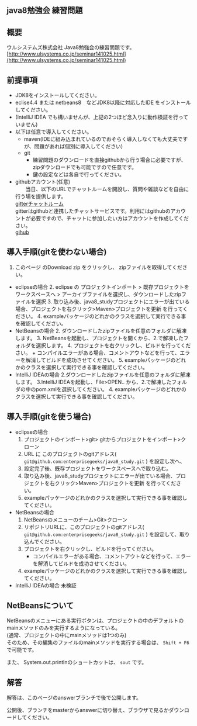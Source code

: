 java8勉強会 練習問題
-------------------


## 概要
ウルシステムズ株式会社 Java8勉強会の練習問題です。  
[http://www.ulsystems.co.jp/seminar141025.html](http://www.ulsystems.co.jp/seminar141025.html)


## 前提事項
  + JDK8をインストールしてください。
  + eclise4.4 または netbeans8　などJDK8以降に対応したIDE をインストールしてください。
   + (IntelliJ IDEA でも構いませんが、上記の2つほど念入りに動作検証を行っていません)
  + 以下は任意で導入してください。
    + maven(IDEに組み込まれているのでおそらく導入しなくても大丈夫ですが、問題があれば個別に導入してください)
    + git
        + 練習問題のダウンロードを直接githubから行う場合に必要ですが、zipダウンロードでも可能ですので任意です。
        + 鍵の設定などは各自で行ってください。
  + githubアカウント(任意)  
  　　当日、以下のURLでチャットルームを開設し、質問や雑談などを自由に行う場を提供します。  
    [gitterチャットルーム](https://gitter.im/enterprisegeeks/java8_study)  
    gitterはgithubと連携したチャットサービスです。利用にはgithubのアカウントが必要ですので、チャットに参加したい方はアカウントを作成してください。  
    [gihub](https://github.com/)  

## 導入手順(gitを使わない場合)
  1. このページ のDownload zip をクリックし、
     zipファイルを取得してください。
  + eclipseの場合
    2. eclipse の プロジェクトインポート > 既存プロジェクトをワークスペースへ > アーカイブファイルを選択し、ダウンロードしたzipファイルを選択
    3. 取り込み後、java8_studyプロジェクトにエラーが出ている場合、プロジェクトを右クリック>Maven>プロジェクトを更新 を行ってください。
    4. exampleパッケージのどれかのクラスを選択して実行できる事を確認してください。
  + NetBeansの場合
    2. ダウンロードしたzipファイルを任意のフォルダに解凍します。
    3. NetBeansを起動し、プロジェクトを開くから、2.で解凍したフォルダを選択します。
    4. プロジェクトを右クリックし、ビルドを行ってください。
        +  コンパイルエラーがある場合、コメントアウトなどを行って、エラーを解消してビルドを成功させてください。
    5. exampleパッケージのどれかのクラスを選択して実行できる事を確認してください。
  + IntelliJ IDEAの場合
    2.ダウンロードしたzipファイルを任意のフォルダに解凍します。
    3.IntelliJ IDEAを起動し、File>OPEN.. から、2.で解凍したフォルダの中のpom.xmlを選択してください。
    4. exampleパッケージのどれかのクラスを選択して実行できる事を確認してください。

## 導入手順(gitを使う場合)
  + eclipseの場合
    1. プロジェクトのインポート>git> gitからプロジェクトをインポート>クローン
    2. URL に このプロジェクトのgitアドレス( `git@github.com:enterprisegeeks/java8_study.git` ) を設定し次へ、
    3. 設定完了後、既存プロジェクトをワークスペースへで取り込む。
    4. 取り込み後、java8_studyプロジェクトにエラーが出ている場合、プロジェクトを右クリック>Maven>プロジェクトを更新 を行ってください。
    5. exampleパッケージのどれかのクラスを選択して実行できる事を確認してください。
 + NetBeansの場合
    1. NetBeansのメニューのチーム>Git>クローン
    2. リポジトリURLに、このプロジェクトのgitアドレス( `git@github.com:enterprisegeeks/java8_study.git` ) を設定して、取り込んでください。
    3. プロジェクトを右クリックし、ビルドを行ってください。
        +  コンパイルエラーがある場合、コメントアウトなどを行って、エラーを解消してビルドを成功させてください。
    4. exampleパッケージのどれかのクラスを選択して実行できる事を確認してください。
  + IntelliJ IDEAの場合
    未検証

## NetBeansについて
NetBeansのメニューにある実行ボタンは、プロジェクトの中のデフォルトのmainメソッドのみを実行するようになっている。  
(通常、プロジェクトの中にmainメソッドは1つのみ)  
そのため、その編集のファイルのmainメソッドを実行する場合は、
`Shift + F6` で可能です。

また、 System.out.printlnのショートカットは、 `sout` です。

## 解答
  解答は、このページのanswerブランチで後で公開します。

  公開後、ブランチをmasterからanswerに切り替え、ブラウザで見るかダウンロードしてください。
